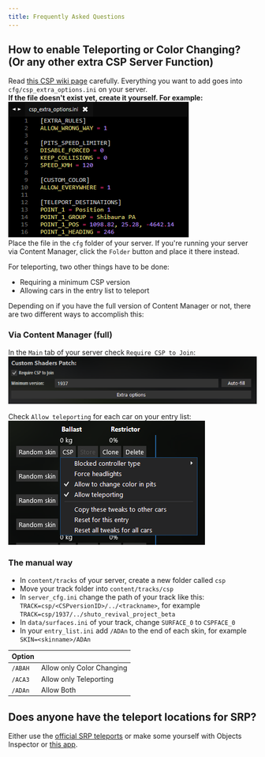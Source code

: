 ```yaml
---
title: Frequently Asked Questions
---
```

## How to enable Teleporting or Color Changing? (Or any other extra CSP Server Function)
Read [this CSP wiki page](https://github.com/ac-custom-shaders-patch/acc-extension-config/wiki/Misc-%E2%80%93-Server-extra-options#freeroam-features) carefully. Everything you want to add goes into `cfg/csp_extra_options.ini` on your server.  
**If the file doesn't exist yet, create it yourself. For example:**  
![](./assets/oxp4a21.png)    
Place the file in the `cfg` folder of your server. If you're running your server via Content Manager, click the `Folder` button and place it there instead.   

For teleporting, two other things have to be done:
* Requiring a minimum CSP version
* Allowing cars in the entry list to teleport

Depending on if you have the full version of Content Manager or not, there are two different ways to accomplish this:

### Via Content Manager (full)
In the `Main` tab of your server check `Require CSP to Join`:  
![](./assets/HxAVvsd.png) 

Check `Allow teleporting` for each car on your entry list:  
![](./assets/Il4RrjG.png)

### The manual way
* In `content/tracks` of your server, create a new folder called `csp`
* Move your track folder into `content/tracks/csp`
* In `server_cfg.ini` change the path of your track like this: `TRACK=csp/<CSPversionID>/../<trackname>`, for example `TRACK=csp/1937/../shuto_revival_project_beta`
* In `data/surfaces.ini` of your track, change `SURFACE_0` to `CSPFACE_0`
* In your `entry_list.ini` add `/ADAn` to the end of each skin, for example `SKIN=<skinname>/ADAn`

|Option||
|---|---|
|`/ABAH`|Allow only Color Changing|
|`/ACA3`|Allow only Teleporting|
|`/ADAn`|Allow Both|

## Does anyone have the teleport locations for SRP?
Either use the [official SRP teleports](https://discord.com/channels/890676433746268231/890676434245419031/937681626152980491) or make some yourself with Objects Inspector or [this app](https://www.racedepartment.com/downloads/comfy-map.52623/).  